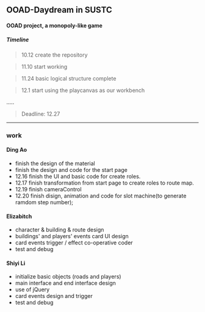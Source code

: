 ## OOAD-Daydream in SUSTC

#### OOAD project, a monopoly-like game 

##### Timeline

> 10.12 create the repository

> 11.10 start working

> 11.24 basic logical structure complete

> 12.1 start using the playcanvas as our workbench

.....

>  Deadline: 12.27 
---

### work
#### Ding Ao
- finish the design of the material 
- finish the design and code for the start page
- 12.16 finish the UI and basic code for create roles.
- 12.17 finish transformation from start page to create roles to route map.
- 12.19 finish cameraControl
- 12.20 finish disign, animation and code for slot machine(to generate ramdom step number); 

#### Elizabitch
- character & building & route design 
- buildings' and players' events card UI design
- card events trigger / effect co-operative coder
- test and debug

#### Shiyi Li
- initialize basic objects (roads and players)
- main interface and end interface design
- use of jQuery
- card events design and trigger
- test and debug

